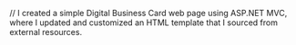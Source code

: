 // I created a simple Digital Business Card web page using ASP.NET MVC, where I updated and customized an HTML template that I sourced from external resources.
